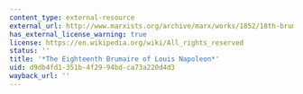 ```yaml
---
content_type: external-resource
external_url: http://www.marxists.org/archive/marx/works/1852/18th-brumaire/ch01.htm
has_external_license_warning: true
license: https://en.wikipedia.org/wiki/All_rights_reserved
status: ''
title: '*The Eighteenth Brumaire of Louis Napoleon*'
uid: d9db4fd1-351b-4f29-94bd-ca73a220d4d3
wayback_url: ''
---
```

